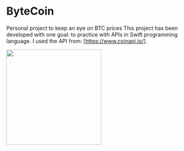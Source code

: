 # ByteCoin
Personal project to keep an eye on BTC prices
This project has been developed with one goal: to practice with APIs in Swift programming language.
I used the API from: [https://www.coinapi.io/].

<img src="Images/MainView.png" width="250">
